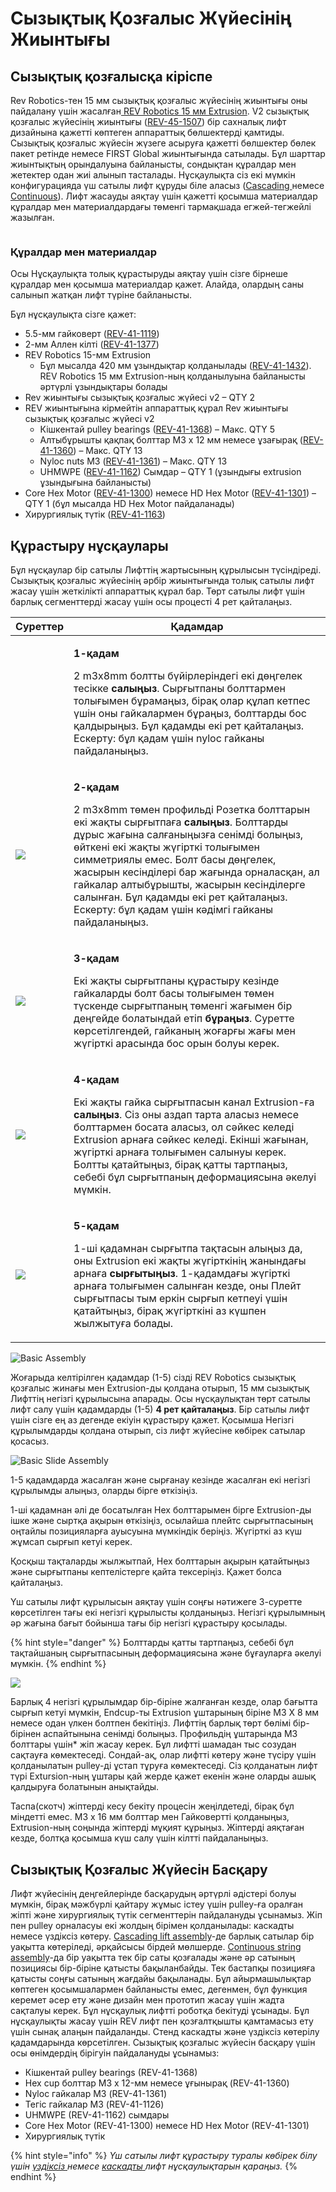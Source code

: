 # Сызықтық Қозғалыс Жүйесінің Жиынтығы

## Сызықтық қозғалысқа кіріспе

Rev Robotics-тен 15 мм сызықтық қозғалыс жүйесінің жиынтығы оны пайдалану үшін жасалған[ REV Robotics 15 мм Extrusion](https://www.revrobotics.com/ftc/structure/extrusion/). V2 сызықтық қозғалыс жүйесінің жиынтығы ([REV-45-1507](https://www.revrobotics.com/rev-45-1507/)) бір сахналық лифт дизайнына қажетті көптеген аппараттық бөлшектерді қамтиды. Сызықтық қозғалыс жүйесін жүзеге асыруға қажетті бөлшектер бөлек пакет ретінде немесе FIRST Global жиынтығында сатылады. Бұл шарттар жиынтықтың орындалуына байланысты, сондықтан құралдар мен жетектер одан жиі алынып тасталады. Нұсқаулықта сіз екі мүмкін конфигурацияда үш сатылы лифт құруды біле аласыз ([Cascading ](https://app.gitbook.com/o/YVRlgEE8wQREEYYeolkQ/s/ws9WMSQjEKmYohqpoJs8/\~/changes/7/rastyru-n-s-auly-y/nabor-sistemy-lineinogo-peremesheniya)немесе [Continuous](https://app.gitbook.com/o/YVRlgEE8wQREEYYeolkQ/s/ws9WMSQjEKmYohqpoJs8/\~/changes/7/rastyru-n-s-auly-y/nabor-sistemy-lineinogo-peremesheniya)). Лифт жасауды аяқтау үшін қажетті қосымша материалдар құралдар мен материалдардағы төменгі тармақшада егжей-тегжейлі жазылған.

<figure><img src="https://2589213514-files.gitbook.io/~/files/v0/b/gitbook-x-prod.appspot.com/o/spaces%2FH9K1InCLC1ZxIkdPJt31%2Fuploads%2FeNiM9NakQexBK1kJeIa7%2F15mmlinearmotion.png?alt=media&#x26;token=75d634c7-4227-4c6f-919e-0b13067e515a" alt=""><figcaption></figcaption></figure>

### Құралдар мен материалдар

Осы Нұсқаулықта толық құрастыруды аяқтау үшін сізге бірнеше құралдар мен қосымша материалдар қажет. Алайда, олардың саны салынып жатқан лифт түріне байланысты.&#x20;

Бұл нұсқаулықта сізге қажет:

* 5.5-мм гайковерт ([REV-41-1119](https://www.revrobotics.com/rev-41-1119/))
* 2-мм Аллен кілті ([REV-41-1377](https://www.revrobotics.com/rev-41-1377/))
* REV Robotics 15-мм Extrusion
  * Бұл мысалда 420 мм ұзындықтар қолданылады ([REV-41-1432](https://www.revrobotics.com/rev-41-1432/)). REV Robotics 15 мм Extrusion-ның қолданылуына байланысты әртүрлі ұзындықтары болады
* Rev жиынтығы сызықтық қозғалыс жүйесі v2 – QTY 2
* REV жиынтығына кірмейтін аппараттық құрал Rev жиынтығы сызықтық қозғалыс жүйесі v2
  * Кішкентай pulley bearings ([REV-41-1368](https://www.revrobotics.com/rev-41-1368/)) – Макс. QTY 5
  * Алтыбұрышты қақпақ болттар М3 x 12 мм немесе ұзағырақ ([REV-41-1360](https://www.revrobotics.com/rev-41-1360/)) – Макс. QTY 13
  * Nyloc nuts М3 ([REV-41-1361](https://www.revrobotics.com/rev-41-1361/)) – Макс. QTY 13
  * UHMWPE ([REV-41-1162](https://www.revrobotics.com/rev-41-1162/)) Сымдар – QTY 1 (ұзындығы extrusion ұзындығына байланысты)
* Core Hex Motor ([REV-41-1300](https://www.revrobotics.com/rev-41-1300/)) немесе HD Hex Motor  ([REV-41-1301](https://www.revrobotics.com/rev-41-1301/)) – QTY 1 (бұл мысалда HD Hex Motor пайдаланады)
* Хирургиялық түтік ([REV-41-1163](https://www.revrobotics.com/rev-41-1163/))

## Құрастыру нұсқаулары

Бұл нұсқаулар бір сатылы Лифттің жартысының құрылысын түсіндіреді. Сызықтық қозғалыс жүйесінің әрбір жиынтығында толық сатылы лифт жасау үшін жеткілікті аппараттық құрал бар. Төрт сатылы лифт үшін барлық сегменттерді жасау үшін осы процесті 4 рет қайталаңыз.

| Суреттер                                                                                                                                                                                                                       | Қадамдар                                                                                                                                                                                                                                                                                                                                                                                                                                                  |
| ------------------------------------------------------------------------------------------------------------------------------------------------------------------------------------------------------------------------------ | --------------------------------------------------------------------------------------------------------------------------------------------------------------------------------------------------------------------------------------------------------------------------------------------------------------------------------------------------------------------------------------------------------------------------------------------------------- |
| <img src="https://2589213514-files.gitbook.io/~/files/v0/b/gitbook-legacy-files/o/assets%2F15mm%2F-M8qrBQmEJU9DhlwV9h6%2F-M8r06tzjJU_Xta8o_TI%2F2.png?generation=1591134684642773&#x26;alt=media" alt="" data-size="original"> | <p><strong>1-қадам</strong></p><p>2 m3x8mm болтты бүйірлеріндегі екі дөңгелек тесікке <strong>салыңыз</strong>. Сырғытпаны болттармен толығымен бұрамаңыз, бірақ олар құлап кетпес үшін оны гайкалармен бұраңыз, болттарды бос қалдырыңыз. Бұл қадамды екі рет қайталаңыз. Ескерту: бұл қадам үшін nyloc гайканы пайдаланыңыз.</p>                                                                                                                        |
| ![](https://2589213514-files.gitbook.io/\~/files/v0/b/gitbook-legacy-files/o/assets%2F15mm%2F-M8qrBQmEJU9DhlwV9h6%2F-M8r06u-HhAjLQyNgP9L%2F3.png?generation=1591134684698895\&alt=media)                                       | <p><strong>2-қадам</strong></p><p>2 m3x8mm төмен профильді Розетка болттарын екі жақты сырғытпаға <strong>салыңыз</strong>. Болттарды дұрыс жағына салғаныңызға сенімді болыңыз, өйткені екі жақты жүгірткі толығымен симметриялы емес. Болт басы дөңгелек, жасырын кесінділері бар жағында орналасқан, ал гайкалар алтыбұрышты, жасырын кесінділерге салынған. Бұл қадамды екі рет қайталаңыз. Ескерту: бұл қадам үшін кәдімгі гайканы пайдаланыңыз.</p> |
| ![](https://2589213514-files.gitbook.io/\~/files/v0/b/gitbook-legacy-files/o/assets%2F15mm%2F-M8qrBQmEJU9DhlwV9h6%2F-M8r06u0-7UIwpuLQcFf%2F4.png?generation=1591134684627701\&alt=media)                                       | <p><strong>3-қадам</strong></p><p>Екі жақты сырғытпаны құрастыру кезінде гайкаларды болт басы толығымен төмен түскенде сырғытпаның төменгі жағымен бір деңгейде болатындай етіп <strong>бұраңыз</strong>. Суретте көрсетілгендей, гайканың жоғарғы жағы мен жүгірткі арасында бос орын болуы керек.</p>                                                                                                                                                   |
| ![](https://2589213514-files.gitbook.io/\~/files/v0/b/gitbook-legacy-files/o/assets%2F15mm%2F-M8qrBQmEJU9DhlwV9h6%2F-M8r06u1tKLne6yakuDP%2F5.png?generation=1591134684641697\&alt=media)                                       | <p><strong>4-қадам</strong></p><p>Екі жақты гайка сырғытпасын канал Extrusion-ға <strong>салыңыз</strong>. Сіз оны аздап тарта аласыз немесе болттармен босата аласыз, ол сәйкес келеді Extrusion арнаға сәйкес келеді. Екінші жағынан, жүгірткі арнаға толығымен салынуы керек. Болтты қатайтыңыз, бірақ қатты тартпаңыз, себебі бұл сырғытпаның деформациясына әкелуі мүмкін.</p>                                                                       |
| ![](https://2589213514-files.gitbook.io/\~/files/v0/b/gitbook-legacy-files/o/assets%2F15mm%2F-M8qrBQmEJU9DhlwV9h6%2F-M8r06u26U9wkbtDShwk%2F6.png?generation=1591134684670275\&alt=media)                                       | <p><strong>5-қадам</strong></p><p>1-ші қадамнан сырғытпа тақтасын алыңыз да, оны Extrusion екі жақты жүгірткінің жанындағы арнаға <strong>сырғытыңыз</strong>. 1-қадамдағы жүгірткі арнаға толығымен салынған кезде, оны Плейт сырғытпасы тым еркін сырғып кетпеуі үшін қатайтыңыз, бірақ жүгірткіні аз күшпен жылжытуға болады.</p>                                                                                                                      |

![Basic Assembly](https://2589213514-files.gitbook.io/\~/files/v0/b/gitbook-legacy-files/o/assets%2F15mm%2F-M8qrBQmEJU9DhlwV9h6%2F-M8r06u3ncjJcVzIUyiT%2F7.png?generation=1591134684720197\&alt=media)

Жоғарыда келтірілген қадамдар (1-5) сізді REV Robotics сызықтық қозғалыс жинағы мен Extrusion-ды қолдана отырып, 15 мм сызықтық Лифттің негізгі құрылысына апарады. Осы нұсқаулықтан төрт сатылы лифт салу үшін қадамдарды (1-5) **4 рет қайталаңыз**. Бір сатылы лифт үшін сізге ең аз дегенде екіуін құрастыру қажет. Қосымша Негізгі құрылымдарды қолдана отырып, сіз лифт жүйесіне көбірек сатылар қосасыз.

![Basic Slide Assembly ](https://2589213514-files.gitbook.io/\~/files/v0/b/gitbook-legacy-files/o/assets%2F15mm%2F-M8qrBQmEJU9DhlwV9h6%2F-M8r06u4f6rAtM4EgoJZ%2F8.png?generation=1591134684669881\&alt=media)

1-5 қадамдарда жасалған және сырғанау кезінде жасалған екі негізгі құрылымды алыңыз, оларды бірге өткізіңіз.

1-ші қадамнан әлі де босатылған Hex болттарымен бірге Extrusion-ды ішке және сыртқа ақырын өткізіңіз, осылайша плейтс сырғытпасының оңтайлы позицияларға ауысуына мүмкіндік беріңіз. Жүгірткі аз күш жұмсап сырғып кетуі керек.

Қосқыш тақталарды жылжытпай, Hex болттарын ақырын қатайтыңыз және сырғытпаны кептелістерге қайта тексеріңіз. Қажет болса қайталаңыз.

Үш сатылы лифт құрылысын аяқтау үшін соңғы нәтижеге 3-суретте көрсетілген тағы екі негізгі құрылысты қолданыңыз. Негізгі құрылымның әр жағына бағыт бойынша тағы бір негізгі құрастыру қосылады.

{% hint style="danger" %}
Болттарды қатты тартпаңыз, себебі бұл тақтайшаның сырғытпасының деформациясына және бұғауларға әкелуі мүмкін.
{% endhint %}

![](https://2589213514-files.gitbook.io/\~/files/v0/b/gitbook-legacy-files/o/assets%2F15mm%2F-M8qrBQmEJU9DhlwV9h6%2F-M8r06u5C0Xbdm-BdAPX%2F9.png?generation=1591134684740145\&alt=media)

Барлық 4 негізгі құрылымдар бір-біріне жалғанған кезде, олар бағытта сырғып кетуі мүмкін, Endcup-ты Extrusion ұштарының біріне M3 X 8 мм немесе одан үлкен болтпен бекітіңіз. Лифттің барлық төрт бөлімі бір-бірінен аспайтынына сенімді болыңыз. Профильдің ұштарында M3 болттары үшін\* жіп жасау керек. Бұл лифтті шамадан тыс созудан сақтауға көмектеседі. Сондай-ақ, олар лифтті көтеру және түсіру үшін қолданылатын pulley-ді ұстап тұруға көмектеседі. Сіз қолданатын лифт түрі Extursion-ның ұштары қай жерде қажет екенін және оларды ашық қалдыруға болатынын анықтайды.

Таспа(скотч) жіптерді кесу бекіту процесін жеңілдетеді, бірақ бұл міндетті емес. M3 x 16 мм болттар мен Гайковертті қолданыңыз, Extrusion-ның соңында жіптерді мұқият құрыңыз. Жіптерді аяқтаған кезде, болтқа қосымша күш салу үшін кілтті пайдаланыңыз.

## Сызықтық Қозғалыс Жүйесін Басқару

Лифт жүйесінің деңгейлерінде басқарудың әртүрлі әдістері болуы мүмкін, бірақ мәжбүрлі қайтару жұмыс істеу үшін pulley-ға оралған жіпті және хирургиялық түтік сегменттерін пайдалануды ұсынамыз. Жіп пен pulley орналасуы екі жолдың бірімен қолданылады: каскадты немесе үздіксіз көтеру. [Cascading lift assembly](https://app.gitbook.com/o/YVRlgEE8wQREEYYeolkQ/s/ws9WMSQjEKmYohqpoJs8/\~/changes/7/rastyru-n-s-auly-y/nabor-sistemy-lineinogo-peremesheniya)-де барлық сатылар бір уақытта көтеріледі, әрқайсысы бірдей мөлшерде.  [Continuous string assembly](broken-reference)-да бір уақытта тек бір саты қозғалады және әр сатының позициясы бір-біріне қатысты бақыланбайды. Тек бастапқы позицияға қатысты соңғы сатының жағдайы бақыланады. Бұл айырмашылықтар көптеген қосымшалармен байланысты емес, дегенмен, бұл функция керемет әсер ету және дизайн мен прототип жасау үшін жадта сақталуы керек. Бұл нұсқаулық лифтті роботқа бекітуді ұсынады. Бұл нұсқаулықты жасау үшін REV лифт пен қозғалтқышты қамтамасыз ету үшін сынақ алаңын пайдаланды. Стенд каскадты және үздіксіз көтерілу қадамдарында көрсетілген. Сызықтық қозғалыс жүйесін басқару үшін осы өнімдердің бірігуін пайдалануды ұсынамыз:

* Кішкентай pulley bearings (REV-41-1368)
* Hex cup болттар M3 x 12-мм немесе ұғынырақ (REV-41-1360)
* Nyloc гайкалар М3 (REV-41-1361)
* Тегіс гайкалар М3 (REV-41-1126)
* UHMWPE (REV-41-1162) сымдары
* Core Hex Motor (REV-41-1300) немесе HD Hex Motor (REV-41-1301)
* Хирургиялық түтік

{% hint style="info" %}
_Үш сатылы лифт құрастыру туралы көбірек білу үшін_ [_үздіксіз_ ](https://app.gitbook.com/o/YVRlgEE8wQREEYYeolkQ/s/ws9WMSQjEKmYohqpoJs8/\~/changes/7/rastyru-n-s-auly-y/nabor-sistemy-lineinogo-peremesheniya)_немесе_ [_каскадты_ ](https://app.gitbook.com/o/YVRlgEE8wQREEYYeolkQ/s/ws9WMSQjEKmYohqpoJs8/\~/changes/7/rastyru-n-s-auly-y/nabor-sistemy-lineinogo-peremesheniya)_лифт нұсқаулықтарын қараңыз._
{% endhint %}
